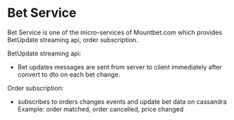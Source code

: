 # Bet Service
Bet Service is one of the micro-services of Mountbet.com which provides BetUpdate streaming api, order subscription.

BetUpdate streaming api: 
  - Bet updates messages are sent from server to client immediately after convert to dto on each bet change.

Order subscription:
  - subscribes to orders changes events and update bet data on cassandra <br> Example: order matched, order cancelled, price changed
